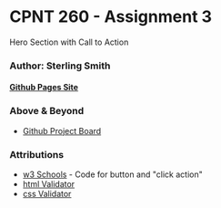# CPNT 260 - Assignment 3
Hero Section with Call to Action

### Author: Sterling Smith

#### [Github Pages Site](https://abstractster.github.io/cpnt260-a3/)

### Above & Beyond
- [Github Project Board](https://github.com/users/AbstractSter/projects/2/views/1)

### Attributions
- [w3 Schools](https://www.w3schools.com/tags/tag_button.asp) - Code for button and "click action"
- [html Validator](https://validator.w3.org/nu/#textarea)
- [css Validator](https://jigsaw.w3.org/css-validator/validator)
